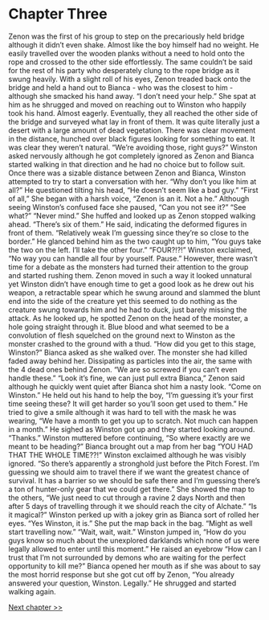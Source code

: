# Chapter Three

Zenon was the first of his group to step on the precariously held bridge although it didn’t even shake. Almost like the boy himself had no weight. He easily travelled over the wooden planks without a need to hold onto the rope and crossed to the other side effortlessly. The same couldn’t be said for the rest of his party who desperately clung to the rope bridge as it swung heavily. With a slight roll of his eyes, Zenon treaded back onto the bridge and held a hand out to Bianca - who was the closest to him - although she smacked his hand away.
“I don’t need your help.” She spat at him as he shrugged and moved on reaching out to Winston who happily took his hand. Almost eagerly. Eventually, they all reached the other side of the bridge and surveyed what lay in front of them. It was quite literally just a desert with a large amount of dead vegetation. There was clear movement in the distance, hunched over black figures looking for something to eat. It was clear they weren’t natural.
“We’re avoiding those, right guys?” Winston asked nervously although he got completely ignored as Zenon and Bianca started walking in that direction and he had no choice but to follow suit. Once there was a sizable distance between Zenon and Bianca, Winston attempted to try to start a conversation with her. “Why don’t you like him at all?” He questioned tilting his head, “He doesn’t seem like a bad guy.” 
“First of all,” She began with a harsh voice, “Zenon is an it. Not a he.” Although seeing Winston’s confused face she paused, “Can you not see it?”
“See what?”
“Never mind.” She huffed and looked up as Zenon stopped walking ahead.
“There’s six of them.” He said, indicating the deformed figures in front of them. “Relatively weak I’m guessing since they’re so close to the border.” He glanced behind him as the two caught up to him, “You guys take the two on the left. I’ll take the other four.”
“FOUR?!?!” Winston exclaimed, “No way you can handle all four by yourself. Pause.” However, there wasn’t time for a debate as the monsters had turned their attention to the group and started rushing them. Zenon moved in such a way it looked unnatural yet Winston didn’t have enough time to get a good look as he drew out his weapon, a retractable spear which he swung around and slammed the blunt end into the side of the creature yet this seemed to do nothing as the creature swung towards him and he had to duck, just barely missing the attack. As he looked up, he spotted Zenon on the head of the monster, a hole going straight through it. Blue blood and what seemed to be a convolution of flesh squelched on the ground next to Winston as the monster crashed to the ground with a thud.
“How did you get to this stage, Winston?” Bianca asked as she walked over. The monster she had killed faded away behind her. Dissipating as particles into the air, the same with the 4 dead ones behind Zenon. “We are so screwed if you can’t even handle these.”
“Look it’s fine, we can just pull extra Bianca,” Zenon said although he quickly went quiet after Bianca shot him a nasty look. “Come on Winston.” He held out his hand to help the boy, “I’m guessing it’s your first time seeing these? It will get harder so you’ll soon get used to them.” He tried to give a smile although it was hard to tell with the mask he was wearing, “We have a month to get you up to scratch. Not much can happen in a month.” He sighed as Winston got up and they started looking around. 
“Thanks.” Winston muttered before continuing, “So where exactly are we meant to be heading?” Bianca brought out a map from her bag “YOU HAD THAT THE WHOLE TIME??!” Winston exclaimed although he was visibly ignored.
“So there’s apparently a stronghold just before the Pitch Forest.  I’m guessing we should aim to travel there if we want the greatest chance of survival. It has a barrier so we should be safe there and I’m guessing there’s a ton of hunter-only gear that we could get there.” She showed the map to the others, “We just need to cut through a ravine 2 days North and then after 5 days of travelling through it we should reach the city of Alchate.” 
“Is it magical?” Winston perked up with a jokey grin as Bianca sort of rolled her eyes.
“Yes Winston, it is.” She put the map back in the bag. “Might as well start travelling now.”
“Wait, wait, wait.” Winston jumped in, “How do you guys know so much about the unexplored darklands which none of us were legally allowed to enter until this moment.” He raised an eyebrow “How can I trust that I’m not surrounded by demons who are waiting for the perfect opportunity to kill me?” Bianca opened her mouth as if she was about to say the most horrid response but she got cut off by Zenon,
“You already answered your question, Winston. Legally.” He shrugged and started walking again.

[Next chapter >>](<Chapter 4.md>)